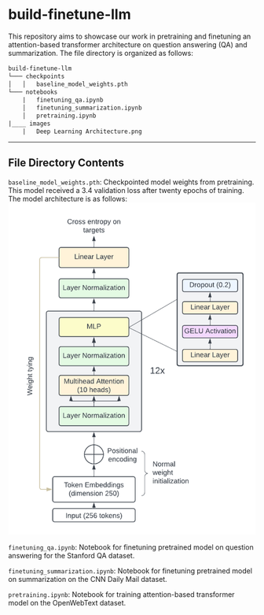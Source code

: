 # build-finetune-llm
This repository aims to showcase our work in pretraining and finetuning an attention-based transformer architecture on question answering (QA) and summarization. The file directory is organized as follows:
```
build-finetune-llm
└─── checkpoints
│   │   baseline_model_weights.pth 
└─── notebooks
    |   finetuning_qa.ipynb
    │   finetuning_summarization.ipynb
    │   pretraining.ipynb
|____ images
    |   Deep Learning Architecture.png
```

---

## File Directory Contents

`baseline_model_weights.pth`: Checkpointed model weights from pretraining. This model received a 3.4 validation loss after twenty epochs of training. The model architecture is as follows: ![model architecture](https://github.com/karthikm15/build-finetune-llm/blob/main/images/Deep%20Learning%20Architecture.png)

`finetuning_qa.ipynb`: Notebook for finetuning pretrained model on question answering for the Stanford QA dataset.

`finetuning_summarization.ipynb`: Notebook for finetuning pretrained model on summarization on the CNN Daily Mail dataset.

`pretraining.ipynb`: Notebook for training attention-based transformer model on the OpenWebText dataset.
